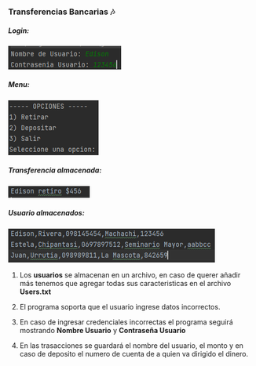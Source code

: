 ### Transferencias Bancarias 🎶

##### Login:

![](assets/login.PNG)

##### Menu:
![](assets/menu.PNG)


##### Transferencia almacenada:
![](assets/transaccion.PNG)


##### Usuario almacenados:
![](assets/usuarios.PNG) 


1. Los **usuarios** se almacenan en un archivo, en caso de querer añadir más tenemos
que agregar todas sus caracteristicas en el archivo **Users.txt**

2. El programa soporta que el usuario ingrese datos incorrectos.
3. En caso de ingresar credenciales incorrectas el programa seguirá mostrando
**Nombre Usuario** y **Contraseña Usuario**
4. En las trasacciones se guardará el nombre del usuario, el monto y en caso de deposito
el numero de cuenta de a quien va dirigido el dinero.